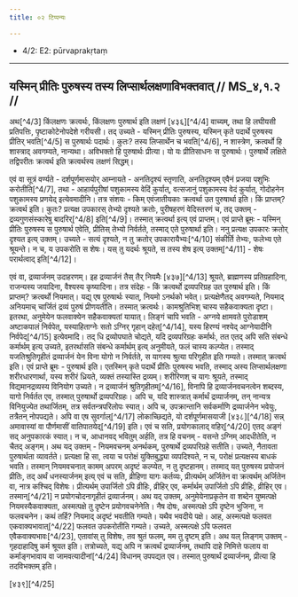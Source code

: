 ```yaml
---
title: ०२ टिप्पन्यः

---
```

- 4/2: E2: pūrvaprakṛtaṃ

____________________________________________


## यस्मिन् प्रीतिः पुरुषस्य तस्य लिप्सार्थलक्षणाविभक्तवात् // MS_४,१.२ //

अथ[^4/3] किंलक्षणः क्रत्वर्थः, किंलक्षणः पुरुषार्थ इति लक्षणं [४३६][^4/4] वाच्यम्, तथा हि लघीयसी प्रतिपत्तिः, पृष्टाकोटेनोपदेशे गरीयसी। तद् उच्यते - यस्मिन् प्रीतिः पुरुषस्य, यस्मिन् कृते पदार्थे पुरुषस्य प्रीतिर् भवति[^4/5] स पुरुषार्थः पदार्थः। कुतः? तस्य लिप्सार्थेन च भवति[^4/6], न शास्त्रेण, क्रत्वर्थो हि शास्त्राद् अवगम्यते, नान्यथा। अविभक्तो हि पुरुषार्थः प्रीत्या। यो यः प्रीतिसाधनः स पुरुषार्थः। पुरुषार्थे लक्षिते तद्विपरीतः क्रत्वर्थ इति क्रत्वर्थस्य लक्षणं सिद्धम्।

एवं वा सूत्रं वर्ण्यते - दर्शपूर्णमासयोर् आम्नायते - अनतिदृश्यं स्तृणाति, अनतिदृश्यम् एवैनं प्रजया पशुभिः करोतीति[^4/7], तथा - आहार्यपुरीषां पशुकामस्य वेदिं कुर्यात्, वत्सजानुं पशुकामस्य वेदं कुर्यात्, गोदोहनेन पशुकामस्य प्रणयेद् इत्येवमादीनि। तत्र संशयः - किम् एवंजातीयकाः क्रत्वर्था उत पुरुषार्था इति। किं प्राप्तम्? क्रत्वर्थ इति। कुतः? प्रत्यक्ष उपकारस् तेभ्यो दृश्यते क्रतोः, पुरीषहरणं वेदिस्तरणं च, तद् उक्तम् - द्रव्यगुणसंस्कारेषु बादरिर्[^4/8] इति[^4/9]। तस्मात् क्रत्वर्था इत्य् एवं प्राप्तम्।
एवं प्राप्ते ब्रूमः - यस्मिन् प्रीतिः पुरुषस्य स पुरुषार्थ एवेति, प्रीतिस् तेभ्यो निर्वर्तते, तस्माद् एते पुरुषार्था इति। ननु प्रत्यक्ष उपकारः क्रतोर् दृश्यत इत्य् उक्तम्। उच्यते - सत्यं दृश्यते, न तु क्रतोर् उपकारायैभ्यः[^4/10] संकीर्ति तेभ्यः, फलेभ्य एते श्रूयन्ते। न च, य उपकरोति स शेषः। यस् तु यदर्थः श्रूयते, स तस्य शेष इत्य् उक्तम्[^4/11] - शेषः परार्थत्वाद् इति[^4/12]।

एवं वा, द्रव्यार्जनम् उदाहरणम्। इह द्रव्यार्जनं तैस् तैर् नियमैः [४३७][^4/13] श्रूयते, ब्राह्मणस्य प्रतिग्रहादिना, राजन्यस्य जयादिना, वैश्यस्य कृष्यादिना। तत्र संदेहः - किं क्रत्वर्थो द्रव्यपरिग्रह उत पुरुषार्थ इति। किं प्राप्तम्? क्रत्वर्थो नियमात्। यद्य् एष पुरुषार्थः स्यात्, नियमो ऽनर्थको भवेत्। प्रत्यक्षेणैतद् अवगम्यते, नियमाद् अनियमाच् चार्जितं द्रव्यं पुरुषं प्रीणयतीति। तस्मात् क्रत्वर्थः। कामश्रुतिभिश् चास्य सहैकवाक्यता दृष्टा। इतरथा, अनुमेयेन फलवाक्येन सहैकवाक्यतां यायात्। लिङ्गं चापि भवति - अग्नये क्षामवते पुरोडाशम् अष्टाकपालं निर्वपेत्, यस्याहिताग्नेः सतो ऽग्निर् गृहान् दहेत्[^4/14], यस्य हिरण्यं नश्येद् आग्नेयादीनि निर्वपेद्[^4/15] इत्येवमादि। तद् धि द्रव्योपघाते चोद्यते, यदि द्रव्यपरिग्रहः कर्मार्थः, तत एतद् अपि सति संबन्धे कर्मार्थम् इत्य् उच्यते, इतरर्थासति संबन्धे कर्मार्थम् इत्य् अनुमीयते, फलं चास्य कल्प्येत। तस्माद् यजतिश्रुतिगृहीतं द्रव्यार्जनं येन विना योगो न निर्वर्तते, स यागस्य श्रुत्या परिगृहीत इति गम्यते। तस्मात् क्रत्वर्थ इति।
एवं प्राप्ते ब्रूमः - पुरुषार्थ इति। एतस्मिन् कृते पदार्थे प्रीतिः पुरुषस्य भवति, तस्माद् अस्य लिप्सार्थलक्षणा शरीरधारणार्था, यस्य शरीरं ध्रियते, व्यक्तं तस्यास्ति द्रव्यम्। शरीरिणश् च
यागः श्रूयते, तस्माद् विद्यमानद्रव्यस्य विनियोग उच्यते। न द्रव्यार्जनं श्रुतिगृहीतम्[^4/16], विनापि हि द्रव्यार्जनवचनत्वेन शब्दस्य, यागो निर्वर्तत एव, तस्मात् पुरुषार्थो द्रव्यपरिग्रहः।
अपि च, यदि शास्त्रात् कर्मार्थं द्रव्यार्जनम्, तन् नान्यत्र विनियुज्येत तथार्जितम्, तत्र सर्वतन्त्रपरिलोपः स्यात्। अपि च, उपक्रान्तानि सर्वकर्माणि द्रव्यार्जनेन भवेयुः, तत्रैतन् नोपपद्यते। अपि वा एष सुवर्गाल्[^4/17] लोकाच्छिद्यते, यो दर्शपूर्णमासयाजी [४३८][^4/18] सन्न् अमावास्यां वा पौर्णमासीं वातिपातयेद्[^4/19] इति। एवं च सति, प्रयोगकालाद् वहिर्[^4/20] एतद् अङ्गं सद् अनुपकारकं स्यात्। न च, आधानवद् भवितुम् अर्हति, तत्र हि वचनम् - वसन्ते ऽग्निम् आदधीतेति, न चैतद् अङ्गम्।
अथ यद् उक्तम् - नियमवचनम् अनर्थकम्, पुरुषार्थे द्रव्यपरिग्रहे सतीति। उच्यते, नैतावता पुरुषार्थता व्यावर्तते। प्रत्यक्षा हि सा, त्वया च परोक्षं युक्तिबुद्ध्या व्यपदिश्यते, न च, परोक्षं प्रत्यक्षस्य बाधकं भवति। तस्मान् नियमवचनात् कामम् अपरम् अदृष्टं कल्प्येत, न तु दृष्टहानम्। तस्माद् यत् पुरुषस्य प्रयोजनं प्रीतिः, तद् अर्थं धनस्यार्जनम् इत्य् एवं च सति, व्रीहिणा यागः कर्तव्यः, प्रीत्यर्थम् अर्जितेन वा क्रत्वर्थम् अर्जितेन वा, नात्र कश्चिद् विशेषः।
प्रीत्यर्थम् उपार्जितो ऽपि व्रीहिः, व्रीहिर् एव, कर्मार्थम् उपार्जितो ऽपि व्रीहिः, व्रीहिर् एव। तस्मान्[^4/21] न प्रयोगचोदनागृहीतं द्रव्यार्जनम्।
अथ यद् उक्तम्, अनुमेयेनाप्रकृतेन वा शब्देन युष्मत्पक्षे नियमस्यैकवाक्यता, अस्मत्पक्षे तु दृष्टेन प्रयोगवचनेनेति। नैष दोषः, अस्मत्पक्षे ऽपि दृष्टेन भुजिना, न फलवचनेन। कथं तर्हि? नियमाद् अदृष्टं भवतीति गम्यते। यथैव भवदीये पक्षे। आह, अस्मत्पक्षे फलवत एकवाक्यभावात्[^4/22] फलवत उपकरोतीति गम्यते। उच्यते, अस्मत्पक्षे ऽपि फलवत एवैकवाक्यभावः[^4/23], एतावांस् तु विशेषः, तव श्रुतं फलम्, मम तु दृष्टम् इति।
अथ यल् लिङ्गम् उक्तम् - गृहदाहादिषु कर्म श्रूयत इति। तत्रोच्यते, यद्य् अपि न क्रत्वर्थं द्रव्यार्जनम्, तथापि दाहे निमित्ते फलाय वा कर्माङ्गभावाय वा जामवत्यादीनां[^4/24] विधानम् उपपद्यत एव। तस्मात् पुरुषार्थं द्रव्यार्जनम्, प्रीत्या हि तदविभक्तम् इति।

[४३९][^4/25]
